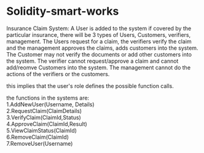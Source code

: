 # Solidity-smart-works
Insurance Claim System:
A User is added to the system if covered by the particular insurance,
there will be 3 types of Users, Customers, verifiers, management.
The Users request for a claim, the verifiers verify the claim and the management
approves the claims, adds customers into the system.
The Customer may not verify the documents or add other customers into the system.
The verifier cannot request/approve a claim and cannot add/reomve Customers into the system.
The management cannot do the actions of the verifiers or the customers.

this implies that the user's role defines the possible function calls.

the functions in the systems are:<br>
1.AddNewUser(Username, Details)<br>
2.RequestClaim(ClaimDetails)<br>
3.VerifyClaim(ClaimId,Status)<br>
4.ApproveClaim(ClaimId,Result)<br>
5.ViewClaimStatus(ClaimId)<br>
6.RemoveClaim(ClaimId)<br>
7.RemoveUser(Username)<br>
